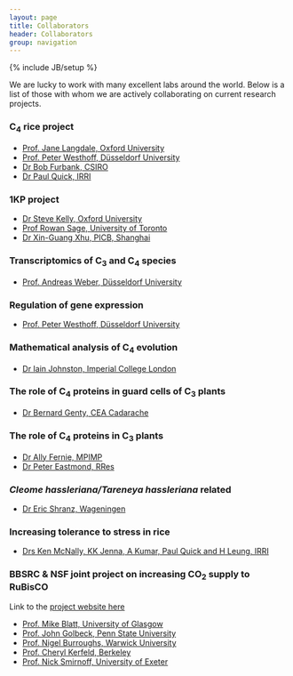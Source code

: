 ```yaml
---
layout: page
title: Collaborators
header: Collaborators        
group: navigation
---
```

{% include JB/setup %}

We are lucky to work with many excellent labs around the world. Below is a list of those with whom we are actively collaborating on current research projects.

### C<sub>4</sub> rice project

- [Prof. Jane Langdale, Oxford University](http://dps.plants.ox.ac.uk/langdalelab/)
- [Prof. Peter Westhoff, Düsseldorf University](http://www.emp.hhu.de/)
- [Dr Bob Furbank, CSIRO](http://www.csiro.au/Organisation-Structure/Divisions/Plant-Industry/RobertFurbank.aspx)
- [Dr Paul Quick, IRRI](http://irri.org/index.php?option=com_k2&view=item&id=11317:quick-paul-william&lang=en)

### 1KP project

- [Dr Steve Kelly, Oxford University](http://stevekelly.eu/)
- [Prof Rowan Sage, University of Toronto](http://www.eeb.utoronto.ca/people/d-faculty/RSage.htm)
- [Dr Xin-Guang Xhu, PICB, Shanghai](http://www.picb.ac.cn/PSB/)


### Transcriptomics of C<sub>3</sub> and C<sub>4</sub> species

- [Prof. Andreas Weber, Düsseldorf University](http://www.plant-biochemistry.hhu.de/)


### Regulation of gene expression
- [Prof. Peter Westhoff, Düsseldorf University](http://www.emp.hhu.de/)


### Mathematical analysis of C<sub>4</sub> evolution
- [Dr Iain Johnston, Imperial College London](http://www3.imperial.ac.uk/people/iain.johnston)


### The role of C<sub>4</sub> proteins in guard cells of C<sub>3</sub> plants

- [Dr Bernard Genty, CEA Cadarache](http://www-cadarache.cea.fr)

### The role of C<sub>4</sub> proteins in C<sub>3</sub> plants

- [Dr Ally Fernie, MPIMP](http://www.mpimp-golm.mpg.de/9205/Alisdair_Fernie) 
- [Dr Peter Eastmond, RRes](http://www.rothamsted.ac.uk/PersonDetails-Who=1045.html)

### <i>Cleome hassleriana/Tareneya hassleriana</i> related
- [Dr Eric Shranz, Wageningen](http://www.wageningenur.nl/en/Persons/dr.-ME-Eric-Schranz.htm)


### Increasing tolerance to stress in rice

- [Drs Ken McNally, KK Jenna, A Kumar, Paul Quick and H Leung, IRRI](http://irri.org)

### BBSRC & NSF joint project on increasing CO<sub>2</sub> supply to RuBisCO
Link to the [project website here](http://www.magic.psrg.org.uk) 

- [Prof. Mike Blatt, University of Glasgow](http://www.psrg.org.uk/)
- [Prof. John Golbeck, Penn State University](http://bmb.psu.edu/directory/jhg5)
- [Prof. Nigel Burroughs, Warwick University](http://homepages.warwick.ac.uk/~masau/)
- [Prof. Cheryl Kerfeld, Berkeley](http://ed-structgen.jgi-psf.org/)
- [Prof. Nick Smirnoff, University of Exeter](http://biosciences.exeter.ac.uk/staff/index.php?web_id=nick_smirnoff)
